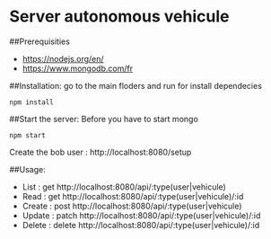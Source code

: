 # Server autonomous vehicule
##Prerequisities

- https://nodejs.org/en/
- https://www.mongodb.com/fr

##Installation:
go to the main floders and run for install dependecies
```
npm install
```

##Start the server: 
Before you have to start mongo
```
npm start
```
Create the bob user : http://localhost:8080/setup

##Usage: 
- List : get http://localhost:8080/api/:type(user|vehicule)
- Read : get http://localhost:8080/api/:type(user|vehicule)/:id
- Create : post http://localhost:8080/api/:type(user|vehicule)
- Update : patch http://localhost:8080/api/:type(user|vehicule)/:id
- Delete : delete http://localhost:8080/api/:type(user|vehicule)/:id
